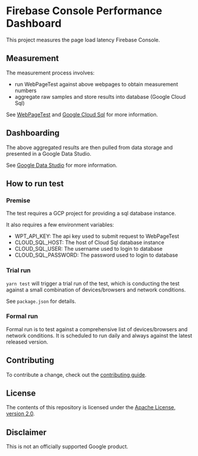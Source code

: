 # Firebase Console Performance Dashboard

This project measures the page load latency Firebase Console.

## Measurement

The measurement process involves:

- run WebPageTest against above webpages to obtain measurement numbers
- aggregate raw samples and store results into database (Google Cloud Sql)

See [WebPageTest](https://www.webpagetest.org) and
[Google Cloud Sql](https://cloud.google.com/sql/) for more
information.

## Dashboarding

The above aggregated results are then pulled from data storage and presented
in a Google Data Studio.

See [Google Data Studio](https://datastudio.google.com/overview) for more
information.

## How to run test

### Premise

The test requires a GCP project for providing a sql database instance.

It also requires a few environment variables:

- WPT_API_KEY: The api key used to submit request to WebPageTest
- CLOUD_SQL_HOST: The host of Cloud Sql database instance
- CLOUD_SQL_USER: The username used to login to database
- CLOUD_SQL_PASSWORD: The password used to login to database

### Trial run

`yarn test` will trigger a trial run of the test, which is conducting the test
against a small combination of devices/browsers and network conditions.

See `package.json` for details.

### Formal run

Formal run is to test against a comprehensive list of devices/browsers and
network conditions. It is scheduled to run daily and always against the latest
released version.

## Contributing

To contribute a change, check out the [contributing guide](CONTRIBUTING.md).

## License

The contents of this repository is licensed under the
[Apache License, version 2.0](http://www.apache.org/licenses/LICENSE-2.0).

## Disclaimer

This is not an officially supported Google product.
